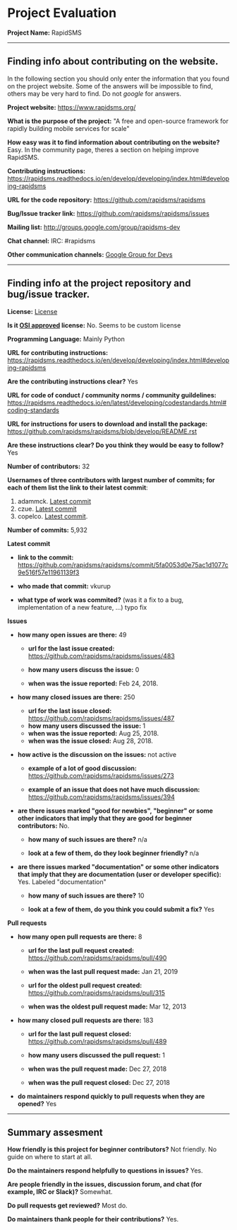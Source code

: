 # Project Evaluation 



__Project Name:__  RapidSMS


---

## Finding info about contributing on the website.

In the following section you should only enter the information that you
found on the project website. Some of the answers will be impossible to find, others
may be very hard to find. Do not _google_ for answers.

__Project website:__ https://www.rapidsms.org/


__What is the purpose of the project:__ "A free and open-source framework for rapidly building mobile services for scale"


__How easy was it to find information about contributing on the website?__ Easy. In the community page, theres a section on helping improve RapidSMS.

__Contributing instructions:__ https://rapidsms.readthedocs.io/en/develop/developing/index.html#developing-rapidsms

__URL for the code repository:__ https://github.com/rapidsms/rapidsms

__Bug/Issue tracker link:__ https://github.com/rapidsms/rapidsms/issues

__Mailing list:__ http://groups.google.com/group/rapidsms-dev

__Chat channel:__ IRC: #rapidsms

__Other communication channels:__ [Google Group for Devs](http://groups.google.com/group/rapidsms-dev)


---

## Finding info at the project repository and bug/issue tracker.

__License:__ [License](https://github.com/rapidsms/rapidsms/blob/develop/LICENSE)

__Is it [OSI approved](https://opensource.org/licenses/alphabetical) license:__ No. Seems to be custom license

__Programming Language:__ Mainly Python

__URL for contributing instructions:__ https://rapidsms.readthedocs.io/en/develop/developing/index.html#developing-rapidsms

__Are the contributing instructions clear?__ Yes

__URL for code of conduct / community norms / community guildelines:__ https://rapidsms.readthedocs.io/en/latest/developing/codestandards.html#coding-standards

__URL for instructions for users to download and install the package:__ https://github.com/rapidsms/rapidsms/blob/develop/README.rst


__Are these instructions clear? Do you think they would be easy to follow?__ Yes


__Number of contributors:__ 32


__Usernames of three contributors with largest number of commits; for
each of them list the link to their latest commit__:

1. adammck. [Latest commit](https://github.com/rapidsms/rapidsms/commit/c291feb675a5ca6867f01cb23cdfcc655903e025)
2. czue. [Latest commit](https://github.com/rapidsms/rapidsms/commit/5cdc0010407ab898306eff546bbbba09a8785453)
3. copelco. [Latest commit](https://github.com/rapidsms/rapidsms/commit/254530ea5bd33a94c5de9a568d6a85d778a8cf67).


__Number of commits:__ 5,932

__Latest commit__ 

- __link to the commit:__ https://github.com/rapidsms/rapidsms/commit/5fa0053d0e75ac1d1077c9e516f57e11961139f3

- __who made that commit:__ vkurup

- __what type of work was commited?__ (was it a fix to a bug, implementation of a new feature, ...) typo fix


__Issues__

- __how many open issues are there:__ 49

    - __url for the last issue created:__ https://github.com/rapidsms/rapidsms/issues/483

    - __how many users discuss the issue:__ 0
    
    - __when was the issue reported:__ Feb 24, 2018.
    

- __how many closed issues are there:__ 250
    - __url for the last issue closed:__ https://github.com/rapidsms/rapidsms/issues/487
    - __how many users discussed the issue:__ 1
    - __when was the issue reported:__ Aug 25, 2018.
    - __when was the issue closed:__ Aug 28, 2018.

- __how active is the discussion on the issues:__ not active

    - __example of a lot of good discussion:__ https://github.com/rapidsms/rapidsms/issues/273
    
    - __example of an issue that does not have much discussion:__ https://github.com/rapidsms/rapidsms/issues/394



- __are there issues marked "good for newbies", "beginner" or some other indicators that imply that they are good for beginner contributors:__ No.

    - __how many of such issues are there?__ n/a
    
    - __look at a few of them, do they look beginner friendly?__ n/a



- __are there issues marked "documentation" or some other indicators that imply that they are documentation (user or developer specific):__ Yes. Labeled "documentation"

    - __how many of such issues are there?__ 10
    
    - __look at a few of them, do you think you could submit a fix?__ Yes



__Pull requests__

- __how many open pull requests are there:__ 8

    - __url for the last pull request created:__ https://github.com/rapidsms/rapidsms/pull/490
    
    - __when was the last pull request made:__ Jan 21, 2019

    - __url for the oldest pull request created:__ https://github.com/rapidsms/rapidsms/pull/315
    
    - __when was the oldest pull request made:__ Mar 12, 2013

- __how many closed pull requests are there:__ 183

    - __url for the last pull request closed:__ https://github.com/rapidsms/rapidsms/pull/489
    
    - __how many users discussed the pull request:__ 1
    
    - __when was the pull request made:__ Dec 27, 2018
    
    - __when was the pull request closed:__ Dec 27, 2018
    

- __do maintainers respond quickly to pull requests when they are opened?__ Yes





---


## Summary assesment
__How friendly is this project for beginner contributors?__ Not friendly. No guide on where to start at all.

__Do the maintainers respond helpfully to questions in issues?__  Yes.


__Are people friendly in the issues, discussion forum, and chat (for example, IRC or Slack)?__ Somewhat.


__Do pull requests get reviewed?__ Most do.



__Do maintainers thank people for their contributions?__ Yes.


